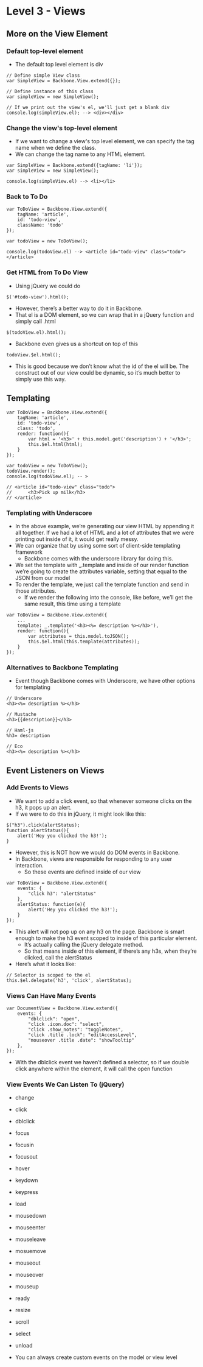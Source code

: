 # Level 3 - Views

## More on the View Element

### Default top-level element

* The default top level element is div

```
// Define simple View class
var SimpleView = Backbone.View.extend({});

// Define instance of this class
var simpleView = new SimpleView();

// If we print out the view's el, we'll just get a blank div
console.log(simpleView.el); --> <div></div>
```

### Change the view's top-level element

* If we want to change a view's top level element, we can specify the tag name when we define the class. 
* We can change the tag name to any HTML element.

```
var SimpleView = Backbone.extend({tagName: 'li'});
var simpleView = new SimpleView();

console.log(simpleView.el) --> <li></li>
```

### Back to To Do

```
var ToDoView = Backbone.View.extend({
    tagName: 'article',
    id: 'todo-view',
    className: 'todo'
});

var todoView = new ToDoView();

console.log(todoView.el) --> <article id="todo-view" class="todo"></article>
```

### Get HTML from To Do View

* Using jQuery we could do

```
$('#todo-view').html();
```

* However, there’s a better way to do it in Backbone. 
* That el is a DOM element, so we can wrap that in a jQuery function and simply call .html

```
$(todoView.el).html();
```

* Backbone even gives us a shortcut on top of this

```
todoView.$el.html();
```

* This is good because we don’t know what the id of the el will be. The construct out of our view could be dynamic, so it’s much better to simply use this way.

## Templating

```
var ToDoView = Backbone.View.extend({
    tagName: 'article',
    id: 'todo-view',
    class: 'todo',
    render: function(){
        var html = '<h3>' + this.model.get('description') + '</h3>';
        this.$el.html(html);
    }
});

var todoView = new ToDoView();
todoView.render();
console.log(todoView.el); -- > 

// <article id="todo-view" class="todo">
//      <h3>Pick up milk</h3>
// </article>
```

### Templating with Underscore

* In the above example, we’re generating our view HTML by appending it all together. If we had a lot of HTML and a lot of attributes that we were printing out inside of it, it would get really messy.
* We can organize that by using some sort of client-side templating framework
	* Backbone comes with the underscore library for doing this.
* We set the template with _.template and inside of our render function we’re going to create the attributes variable, setting that equal to the JSON from our model
* To render the template, we just call the template function and send in those attributes.
	* If we render the following into the console, like before, we’ll get the same result, this time using a template

```
var ToDoView = Backbone.View.extend({
    ...
    template: _.template('<h3><%= description %></h3>'),
    render: function(){
        var attributes = this.model.toJSON();
        this.$el.html(this.template(attributes));
    }
});
```

### Alternatives to Backbone Templating

* Event though Backbone comes with Underscore, we have other options for templating

```
// Underscore
<h3><%= description %></h3>

// Mustache
<h3>{{description}}</h3>

// Haml-js
%h3= description

// Eco
<h3><%= description %></h3>
```

## Event Listeners on Views

### Add Events to Views

* We want to add a click event, so that whenever someone clicks on the h3, it pops up an alert. 
* If we were to do this in jQuery, it might look like this:

```
$("h3").click(alertStatus);
function alertStatus(){
    alert('Hey you clicked the h3!');
}
```

* However, this is NOT how we would do DOM events in Backbone.
* In Backbone, views are responsible for responding to any user interaction.
	* So these events are defined inside of our view

```
var ToDoView = Backbone.View.extend({
    events: {
        "click h3": "alertStatus"
    },
    alertStatus: function(e){
        alert('Hey you clicked the h3!');
    }
});
```

* This alert will not pop up on any h3 on the page. Backbone is smart enough to make the h3 event scoped to inside of this particular element. 
	* It’s actually calling the jQuery delegate method. 
	* So that means inside of this element, if there’s any h3s, when they’re clicked, call the alertStatus
* Here’s what it looks like:

```
// Selector is scoped to the el
this.$el.delegate('h3', 'click', alertStatus);
```

### Views Can Have Many Events

```
var DocumentView = Backbone.View.extend({
    events: {
        "dblclick": "open", 
        "click .icon.doc": "select",
        "click .show_notes": "toggleNotes",
        "click .title .lock": "editAccessLevel",
        "mouseover .title .date": "showTooltip"
    },
});
```

* With the dblclick event we haven’t defined a selector, so if we double click anywhere within the element, it will call the open function

### View Events We Can Listen To (jQuery)

* change
* click
* dblclick 
* focus 
* focusin
* focusout
* hover
* keydown
* keypress
* load
* mousedown
* mouseenter
* mouseleave
* mosuemove
* mouseout
* mouseover
* mouseup
* ready
* resize
* scroll
* select
* unload

* You can always create custom events on the model or view level